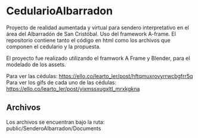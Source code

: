 
<h1>CedularioAlbarradon</h1>

Proyecto de realidad aumentada y virtual para sendero interpretativo en el área del Albarradón de San Cristóbal. Uso del framework A-frame.
    El repositorio contiene tanto el código en html como los archivos que componen el cedulario y la propuesta. 

El proyecto fue realizado utilizando el framwork A Frame y Blender, para el modelado de los assets.

Para ver las cédulas: https://ello.co/learto_ler/post/hftqmuxrovyrrwcbgfrr5q
Para ver los gifs de cada uno de las cédulas: https://ello.co/learto_ler/post/yixmssxugxltl_mrxkgkna


<H2>Archivos</h2>

Los archivos se encuentran bajo la ruta: public/SenderoAlbarradon/Documents
